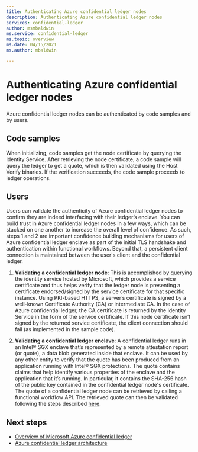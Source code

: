 ```yaml
---
title: Authenticating Azure confidential ledger nodes
description: Authenticating Azure confidential ledger nodes
services: confidential-ledger
author: msmbaldwin
ms.service: confidential-ledger
ms.topic: overview
ms.date: 04/15/2021
ms.author: mbaldwin

---
```

# Authenticating Azure confidential ledger nodes

Azure confidential ledger nodes can be authenticated by code samples and by users.

## Code samples

When initializing, code samples get the node certificate by querying the Identity Service. After retrieving the node certificate, a code sample will query the ledger to get a quote, which is then validated using the Host Verify binaries. If the verification succeeds, the code sample proceeds to ledger operations.

## Users

Users can validate the authenticity of Azure confidential ledger nodes to confirm they are indeed interfacing with their ledger’s enclave. You can build trust in Azure confidential ledger nodes in a few ways, which can be stacked on one another to increase the overall level of confidence. As such, steps 1 and 2 are important confidence building mechanisms for users of Azure confidential ledger enclave as part of the initial TLS handshake and authentication within functional workflows. Beyond that, a persistent client connection is maintained between the user's client and the confidential ledger.

1. **Validating a confidential ledger node**: This is accomplished by querying the identity service hosted by Microsoft, which provides a service certificate and thus helps verify that the ledger node is presenting a certificate endorsed/signed by the service certificate for that specific instance. Using PKI-based HTTPS, a server’s certificate is signed by a well-known Certificate Authority (CA) or intermediate CA. In the case of Azure confidential ledger, the CA certificate is returned by the Identity Service in the form of the service certificate. If this node certificate isn’t signed by the returned service certificate, the client connection should fail (as implemented in the sample code).

3. **Validating a confidential ledger enclave**: A confidential ledger runs in an Intel® SGX enclave that’s represented by a remote attestation report (or quote), a data blob generated inside that enclave. It can be used by any other entity to verify that the quote has been produced from an application running with Intel® SGX protections. The quote contains claims that help identify various properties of the enclave and the application that it’s running. In particular, it contains the SHA-256 hash of the public key contained in the confidential ledger node's certificate. The quote of a confidential ledger node can be retrieved by calling a functional workflow API. The retrieved quote can then be validated following the steps described [here](https://microsoft.github.io/CCF/main/use_apps/verify_quote.html).

## Next steps

- [Overview of Microsoft Azure confidential ledger](overview.md)
- [Azure confidential ledger architecture](architecture.md)
